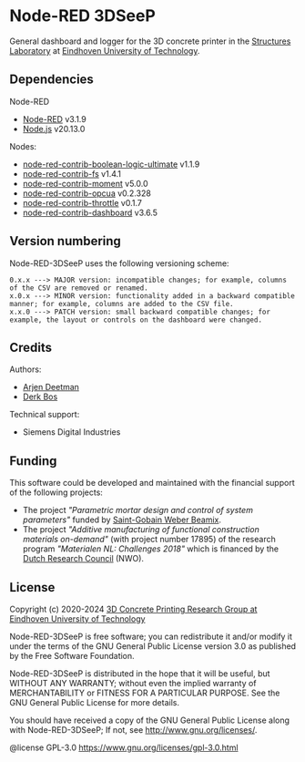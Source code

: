 # Node-RED 3DSeeP

General dashboard and logger for the 3D concrete printer in the [Structures Laboratory](https://www.tue.nl/en/research/research-labs/structures-laboratory) at [Eindhoven University of Technology](https://www.tue.nl/en/). 

## Dependencies

Node-RED

- [Node-RED](https://nodered.org/) v3.1.9
- [Node.js](https://nodejs.org/en) v20.13.0

Nodes:

- [node-red-contrib-boolean-logic-ultimate](https://flows.nodered.org/node/node-red-contrib-boolean-logic-ultimate) v1.1.9
- [node-red-contrib-fs](https://flows.nodered.org/node/node-red-contrib-fs) v1.4.1
- [node-red-contrib-moment](https://flows.nodered.org/node/node-red-contrib-moment) v5.0.0
- [node-red-contrib-opcua](https://flows.nodered.org/node/node-red-contrib-opcua) v0.2.328
- [node-red-contrib-throttle](https://flows.nodered.org/node/node-red-contrib-throttle) v0.1.7
- [node-red-contrib-dashboard](https://flows.nodered.org/node/node-red-dashboard) v3.6.5

## Version numbering
Node-RED-3DSeeP uses the following versioning scheme: 

```
0.x.x ---> MAJOR version: incompatible changes; for example, columns of the CSV are removed or renamed. 
x.0.x ---> MINOR version: functionality added in a backward compatible manner; for example, columns are added to the CSV file. 
x.x.0 ---> PATCH version: small backward compatible changes; for example, the layout or controls on the dashboard were changed. 
```

## Credits

Authors: 
- [Arjen Deetman](https://research.tue.nl/en/persons/arjen-deetman)
- [Derk Bos](https://research.tue.nl/en/persons/derk-h-bos) 

Technical support:
- Siemens Digital Industries

## Funding

This software could be developed and maintained with the financial support of the following projects:
- The project _"Parametric mortar design and control of system parameters"_ funded by [Saint-Gobain Weber Beamix](https://www.nl.weber/).
- The project _"Additive manufacturing of functional construction materials on-demand"_ (with project number 17895) of the research program _"Materialen NL: Challenges 2018"_ which is financed by the [Dutch Research Council](https://www.nwo.nl/en) (NWO).

## License

Copyright (c) 2020-2024 [3D Concrete Printing Research Group at Eindhoven University of Technology](https://www.tue.nl/en/research/research-groups/structural-engineering-and-design/3d-concrete-printing)

Node-RED-3DSeeP is free software; you can redistribute it and/or modify it under the terms of the GNU General Public License version 3.0 as published by the Free Software Foundation. 

Node-RED-3DSeeP is distributed in the hope that it will be useful, but WITHOUT ANY WARRANTY; without even the implied warranty of MERCHANTABILITY or FITNESS FOR A PARTICULAR PURPOSE. See the GNU General Public License for more details.

You should have received a copy of the GNU General Public License along with Node-RED-3DSeeP; If not, see <http://www.gnu.org/licenses/>.

@license GPL-3.0 <https://www.gnu.org/licenses/gpl-3.0.html>
